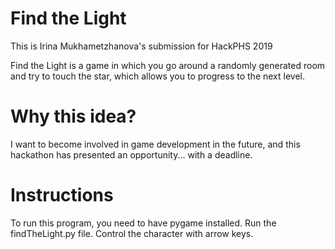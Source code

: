 # Find the Light
This is Irina Mukhametzhanova's submission for HackPHS 2019

Find the Light is a game in which you go around a randomly generated room and try to touch the star, which allows you to progress to the next level.

# Why this idea?
I want to become involved in game development in the future, and this hackathon has presented an opportunity... with a deadline.

# Instructions
To run this program, you need to have pygame installed. Run the findTheLight.py file. Control the character with arrow keys.
